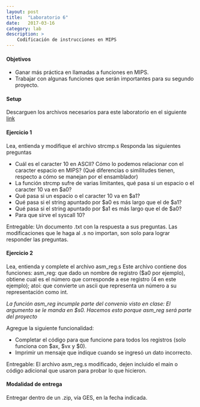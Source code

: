 ```yaml
---
layout: post
title:  "Laboratorio 6"
date:   2017-03-16
category: lab
description: >
    Codificación de instrucciones en MIPS
---
```


#### Objetivos
* Ganar más práctica en llamadas a funciones en MIPS.
* Trabajar con algunas funciones que serán importantes para su segundo proyecto.
  
#### Setup
Descarguen los archivos necesarios para este laboratorio en el siguiente [link](https://drive.google.com/file/d/0Byz-R0iYOs4fbkl2UW94Z0xGeUk/view)
    
#### Ejercicio 1

Lea, entienda y modifique el archivo strcmp.s
Responda las siguientes preguntas

* Cuál es el caracter 10 en ASCII? Cómo lo podemos relacionar con el caracter espacio en MIPS? (Qué diferencias o similitudes tienen, respecto a cómo se manejan por el ensamblador)
* La función strcmp sufre de varias limitantes, qué pasa si un espacio o el caracter 10 va en $a0?
* Qué pasa si un espacio o el caracter 10 va en $a1?
* Qué pasa si el string apuntado por $a0 es más largo que el de $a1?
* Qué pasa si el string apuntado por $a1 es más largo que el de $a0?
* Para que sirve el syscall 10?

Entregable: Un documento .txt con la respuesta a sus preguntas. Las modificaciones que le haga al .s no importan, son solo para lograr responder las preguntas.

#### Ejercicio 2

Lea, entienda y complete el archivo asm_reg.s
Este archivo contiene dos funciones: asm_reg: que dado un nombre de registro ($a0 por ejemplo), obtiene cual es el número que corresponde a ese registro (4 en este ejemplo); atoi: que convierte un ascii que representa un número a su representación como int.

*La función asm_reg incumple parte del convenio visto en clase: El argumento se le manda en $s0. Hacemos esto porque asm_reg será parte del proyecto*

Agregue la siguiente funcionalidad:
* Completar el código para que funcione para todos los registros (solo funciona con $ax, $vx y $0).
* Imprimir un mensaje que indique cuando se ingresó un dato incorrecto.

Entregable: El archivo asm_reg.s modificado, dejen incluido el main o código adicional que usaron para probar lo que hicieron.

#### Modalidad de entrega
Entregar dentro de un .zip, vía GES, en la fecha indicada.
